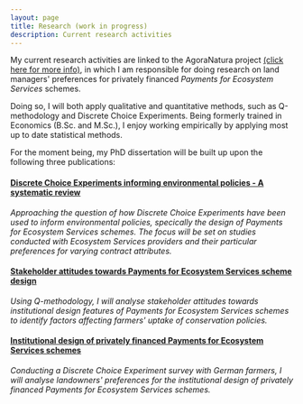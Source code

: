 ```yaml
---
layout: page
title: Research (work in progress)
description: Current research activities
---
```


My current research activities are linked to the AgoraNatura project <a href="https://agora-natura.de/">(click here for more info)</a>, in which I am responsible for doing research on land managers' preferences for privately financed *Payments for Ecosystem Services* schemes. 

Doing so, I will both apply qualitative and quantitative methods, such as Q-methodology and Discrete Choice Experiments. Being formerly trained in Economics (B.Sc. and M.Sc.), I enjoy working empirically by applying most up to date statistical methods.

For the moment being, my PhD dissertation will be built up upon the following three publications:

#### <u>Discrete Choice Experiments informing environmental policies - A systematic review</u>
*Approaching the question of how Discrete Choice Experiments have been used to inform environmental policies, specically the design of Payments for Ecosystem Services schemes. The focus will be set on studies conducted with Ecosystem Services providers and their particular preferences for varying contract attributes.*

#### <u>Stakeholder attitudes towards Payments for Ecosystem Services scheme design</u>
*Using Q-methodology, I will analyse stakeholder attitudes towards institutional design features of Payments for Ecosystem Services schemes to identify factors affecting farmers' uptake of conservation policies.*

#### <u>Institutional design of privately financed Payments for Ecosystem Services schemes</u>
*Conducting a Discrete Choice Experiment survey with German farmers, I will analyse landowners' preferences for the institutional design of privately financed Payments for Ecosystem Services schemes.*

<!--[click here for the most recent version of the paper]({{ BASE_PATH}}/pages/working_papers/sample-working-paper.pdf)-->


<!-- Note: this is how to write a comment in HTML. Everything in here won't show up on your webpage.-->

<!--
To increase the size of the title, use fewer # in front of the paper title.
To decrease the size of the title, use more #. 
To remove the italics, remove the * before and after the description
To remove the underline from the title, remove the <u> tags (<u> and </u>)
-->

